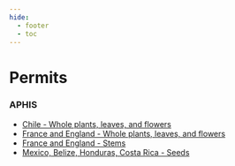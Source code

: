 ```yaml
---
hide:
  - footer
  - toc
---
```


# Permits
### APHIS

-   [Chile - Whole plants, leaves, and
    flowers](https://drive.google.com/file/d/1IBOOYvWo0H4PUXVqHKUD-ebNsjz-g8Kx/view?usp=sharing)  
-   [France and England - Whole plants, leaves, and
    flowers](https://drive.google.com/file/d/1ZqWmzcspLappQir8wd5FVJKsg3Z2VfDj/view?usp=sharing)  
-   [France and England -
    Stems](https://drive.google.com/file/d/1_hnaOY2OzVDoay9kZQ8zj8vhFtybA7wf/view?usp=sharing)  
-   [Mexico, Belize, Honduras, Costa Rica -
    Seeds](https://drive.google.com/file/d/1MIiky7qyvmqA0BuoUIND_REmLaCytEJm/view?usp=sharing)
